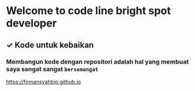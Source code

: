 <!---
Firmansyahbio/Firmansyahbio is a ✨ special ✨ repository because its `README.md` (this file) appears on your GitHub profile.
You can click the Preview link to take a look at your changes.
--->

# Welcome to code line bright spot developer

## ✓ Kode untuk kebaikan

### Membangun kode dengan repositori adalah hal yang membuat saya sangat sangat `bersemangat`
https://firmansyahbio.github.io
